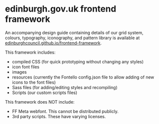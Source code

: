 edinburgh.gov.uk frontend framework
========

An accompanying design guide containing details of our grid system, colours, typography, iconography, and pattern library is available at [edinburghcouncil.github.io/frontend-framework](https://edinburghcouncil.github.io/frontend-framework "GEL").

This framework includes: 
- compiled CSS (for quick prototyping without changing any styles)
- icon font files
- images
- resources (currently the Fontello config.json file to allow adding of new icons to the font files)
- Sass files (for adding/editing styles and recompiling)
- Scripts (our custom scripts files)

This framework does NOT include: 
- FF Meta webfont. This cannot be distributed publicly.
- 3rd party scripts. These have varying licenses.
